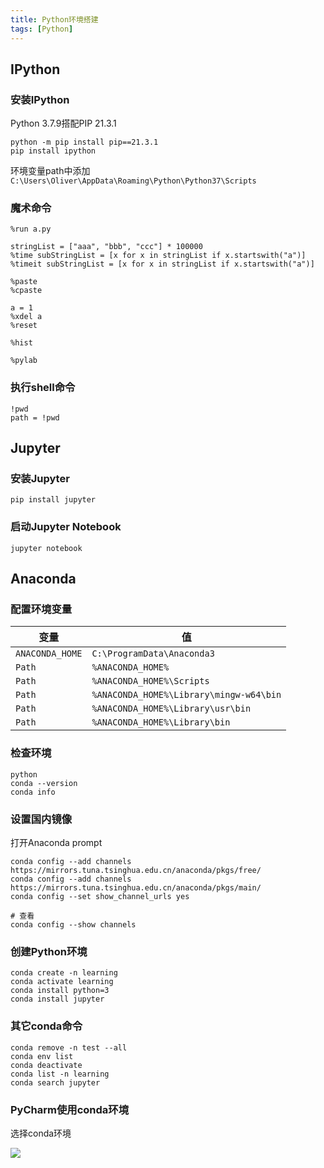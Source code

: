 ```yaml
---
title: Python环境搭建
tags: [Python]
---
```


## IPython

### 安装IPython

Python 3.7.9搭配PIP 21.3.1

```shell
python -m pip install pip==21.3.1
pip install ipython
```

环境变量path中添加`C:\Users\Oliver\AppData\Roaming\Python\Python37\Scripts`

### 魔术命令

```shell
%run a.py

stringList = ["aaa", "bbb", "ccc"] * 100000
%time subStringList = [x for x in stringList if x.startswith("a")]
%timeit subStringList = [x for x in stringList if x.startswith("a")]

%paste
%cpaste

a = 1
%xdel a
%reset

%hist

%pylab
```

### 执行shell命令

```shell
!pwd
path = !pwd
```

## Jupyter

### 安装Jupyter

```shell
pip install jupyter
```

### 启动Jupyter Notebook

```shell
jupyter notebook
```

## Anaconda

### 配置环境变量

| 变量            | 值                                      |
| --------------- | --------------------------------------- |
| `ANACONDA_HOME` | `C:\ProgramData\Anaconda3`              |
| `Path`          | `%ANACONDA_HOME%`                       |
| `Path`          | `%ANACONDA_HOME%\Scripts`               |
| `Path`          | `%ANACONDA_HOME%\Library\mingw-w64\bin` |
| `Path`          | `%ANACONDA_HOME%\Library\usr\bin`       |
| `Path`          | `%ANACONDA_HOME%\Library\bin`           |

### 检查环境

```shell
python
conda --version
conda info
```

### 设置国内镜像

打开Anaconda prompt

```shell
conda config --add channels https://mirrors.tuna.tsinghua.edu.cn/anaconda/pkgs/free/
conda config --add channels https://mirrors.tuna.tsinghua.edu.cn/anaconda/pkgs/main/
conda config --set show_channel_urls yes

# 查看
conda config --show channels
```

### 创建Python环境

```shell
conda create -n learning
conda activate learning
conda install python=3
conda install jupyter
```

### 其它conda命令

```shell
conda remove -n test --all
conda env list
conda deactivate
conda list -n learning
conda search jupyter
```

### PyCharm使用conda环境

选择conda环境

![](https://oliver-blog.oss-cn-shenzhen.aliyuncs.com/20221128223158.png)